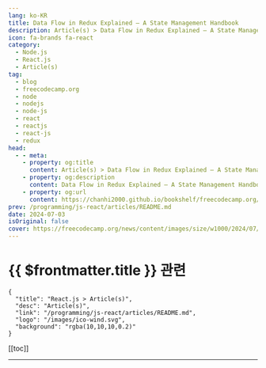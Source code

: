 ```yaml
---
lang: ko-KR
title: Data Flow in Redux Explained – A State Management Handbook
description: Article(s) > Data Flow in Redux Explained – A State Management Handbook
icon: fa-brands fa-react
category: 
  - Node.js
  - React.js
  - Article(s)
tag: 
  - blog
  - freecodecamp.org
  - node
  - nodejs
  - node-js
  - react
  - reactjs
  - react-js
  - redux
head:
  - - meta:
    - property: og:title
      content: Article(s) > Data Flow in Redux Explained – A State Management Handbook
    - property: og:description
      content: Data Flow in Redux Explained – A State Management Handbook
    - property: og:url
      content: https://chanhi2000.github.io/bookshelf/freecodecamp.org/how-data-flows-in-redux.html
prev: /programming/js-react/articles/README.md
date: 2024-07-03
isOriginal: false
cover: https://freecodecamp.org/news/content/images/size/w1000/2024/07/Data-Flow-in-Redux-Explained-Cover-No-Photo.png
---
```


# {{ $frontmatter.title }} 관련

```component VPCard
{
  "title": "React.js > Article(s)",
  "desc": "Article(s)",
  "link": "/programming/js-react/articles/README.md",
  "logo": "/images/ico-wind.svg",
  "background": "rgba(10,10,10,0.2)"
}
```

[[toc]]

---

<SiteInfo
  name="Data Flow in Redux Explained – A State Management Handbook"
  desc="In complex React applications, managing application state effectively can become a challenge. This is where Redux, a predictable state management library, steps in. By introducing a unidirectional data flow, Redux brings order and clarity to how data updates and interacts within your React components. This article discusses the inner workings ..."
  url="https://freecodecamp.org/news/how-data-flows-in-redux/"
  logo="https://cdn.freecodecamp.org/universal/favicons/favicon.ico"
  preview="https://freecodecamp.org/news/content/images/size/w1000/2024/07/Data-Flow-in-Redux-Explained-Cover-No-Photo.png"/>

<!-- TODO: 작성 -->

